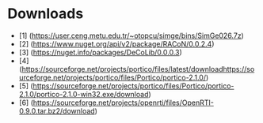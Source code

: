 # Downloads
- [1] (https://user.ceng.metu.edu.tr/~otopcu/simge/bins/SimGe026.7z)
- [2] (https://www.nuget.org/api/v2/package/RACoN/0.0.2.4)
- [3] (https://nuget.info/packages/DeCoLib/0.0.0.3)
- [4] (https://sourceforge.net/projects/portico/files/latest/downloadhttps://sourceforge.net/projects/portico/files/Portico/portico-2.1.0/)
- [5] (https://sourceforge.net/projects/portico/files/Portico/portico-2.1.0/portico-2.1.0-win32.exe/download)
- [6] (https://sourceforge.net/projects/openrti/files/OpenRTI-0.9.0.tar.bz2/download)
